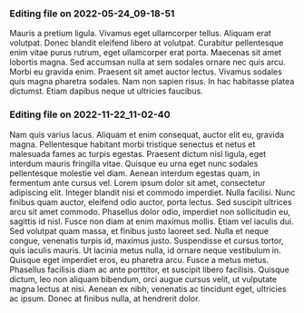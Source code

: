 

### Editing file on 2022-05-24_09-18-51

Mauris a pretium ligula. Vivamus eget ullamcorper tellus. Aliquam erat volutpat. Donec blandit eleifend libero at volutpat. Curabitur pellentesque enim vitae purus rutrum, eget ullamcorper erat porta. Maecenas sit amet lobortis magna. Sed accumsan nulla at sem sodales ornare nec quis arcu. Morbi eu gravida enim. Praesent sit amet auctor lectus. Vivamus sodales quis magna pharetra sodales. Nam non sapien risus. In hac habitasse platea dictumst. Etiam dapibus neque ut ultricies faucibus.




### Editing file on 2022-11-22_11-02-40

Nam quis varius lacus. Aliquam et enim consequat, auctor elit eu, gravida magna. Pellentesque habitant morbi tristique senectus et netus et malesuada fames ac turpis egestas. Praesent dictum nisl ligula, eget interdum mauris fringilla vitae. Quisque eu urna eget nunc sodales pellentesque molestie vel diam. Aenean interdum egestas quam, in fermentum ante cursus vel. Lorem ipsum dolor sit amet, consectetur adipiscing elit. Integer blandit nisi et commodo imperdiet.
Nulla facilisi. Nunc finibus quam auctor, eleifend odio auctor, porta lectus. Sed suscipit ultrices arcu sit amet commodo. Phasellus dolor odio, imperdiet non sollicitudin eu, sagittis id nisl. Fusce non diam at enim maximus mollis. Etiam vel iaculis dui. Sed volutpat quam massa, et finibus justo laoreet sed. Nulla et neque congue, venenatis turpis id, maximus justo. Suspendisse et cursus tortor, quis iaculis mauris. Ut lacinia metus nulla, id ornare neque vestibulum in. Quisque eget imperdiet eros, eu pharetra arcu. Fusce a metus metus. Phasellus facilisis diam ac ante porttitor, et suscipit libero facilisis. Quisque dictum, leo non aliquam bibendum, orci augue cursus velit, ut vulputate magna lectus at nisi. Aenean ex nibh, venenatis ac tincidunt eget, ultricies ac ipsum. Donec at finibus nulla, at hendrerit dolor.


